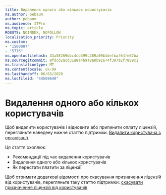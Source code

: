 ```yaml
---
title: Видалення одного або кількох користувачів
ms.author: pebaum
author: pebaum
ms.audience: ITPro
ms.topic: article
ROBOTS: NOINDEX, NOFOLLOW
localization_priority: Priority
ms.custom:
- "1500007"
- "5776"
ms.openlocfilehash: 33a58269dbc4cb399c289a09b1defbaf64fe67ba
ms.sourcegitcommit: 8fdcd2acd31e8a4b9a8a0b91674f397d2f7889c1
ms.translationtype: MT
ms.contentlocale: uk-UA
ms.lasthandoff: 06/03/2020
ms.locfileid: "44569640"
---
```

# <a name="delete-one-or-more-users"></a>Видалення одного або кількох користувачів

Щоб видалити користувачів і відновити або припинити оплату ліцензій, перегляньте наведену нижче статтю підтримки. [Видалити користувача з організації](https://docs.microsoft.com/microsoft-365/admin/add-users/delete-a-user?view=o365-worldwide).

Ця стаття охоплює:

- Рекомендації під час видалення користувачів
- Видалення одного або кількох користувачів
- Як перестати платити за ліцензії

Щоб отримати додаткові відомості про скасування призначення ліцензій від користувачів, перегляньте таку статтю підтримки: [скасувати призначення ліцензій від користувачів](https://docs.microsoft.com/microsoft-365/admin/manage/remove-licenses-from-users?view=o365-worldwide).